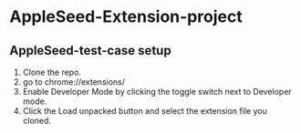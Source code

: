 # AppleSeed-Extension-project

## AppleSeed-test-case setup

1. Clone the repo.
2. go to chrome://extensions/
3. Enable Developer Mode by clicking the toggle switch next to Developer mode.
4. Click the Load unpacked button and select the extension file you cloned.
